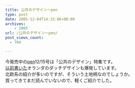 ```yaml
---
title: 公共のデザイン～pen
type: post
date: 2005-12-04T14:15:06+00:00
archives:
    - 2005
url: /公共のデザイン～pen/
post_views_count:
  - 704

---
```

今発売中の[pen][1]12/15号は「公共のデザイン」特集です。  
[以前書いた][2]オランダのダッチデザインも爆発しています。  
北欧系の紹介が多いのですが、そういう土地柄なのでしょうか。  
買ってきてまだ読んでいないので、軽くご紹介でした。

 [1]: http://www.hankyu-com.co.jp/pen/
 [2]: http://konnokiyotaka.txt-nifty.com/pgblog/2005/05/post_23b5.html